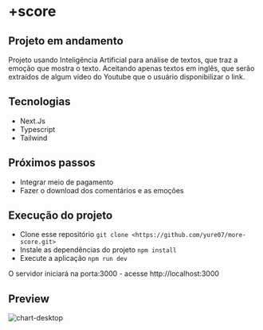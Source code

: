 # +score

## Projeto em andamento
Projeto usando Inteligência Artificial para análise de textos, que traz a emoção que mostra o texto.
Aceitando apenas textos em inglês, que serão extraídos de algum vídeo do Youtube que o usuário disponibilizar o link.

## Tecnologias
- Next.Js
- Typescript
- Tailwind

## Próximos passos
- Integrar meio de pagamento
- Fazer o download dos comentários e as emoções

## Execução do projeto
- Clone esse repositório
  `git clone <https://github.com/yure07/more-score.git>`
- Instale as dependências do projeto
  `npm install`
- Execute a aplicação
  `npm run dev`

O servidor iniciará na porta:3000 - acesse http://localhost:3000

## Preview
![chart-desktop](https://github.com/user-attachments/assets/626fabe2-d24e-461a-9b4c-179089b335ef)
